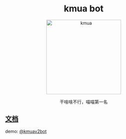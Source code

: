 <div align="center">

# kmua bot
<img src="https://t.me/i/userpic/320/kmuav2bot.jpg" alt="kmua" width="240">

干啥啥不行，喵喵第一名
</div>


## [文档](https://krau.github.io/kmua-bot/)

demo: [@kmuav2bot](https://t.me/kmuav2bot)